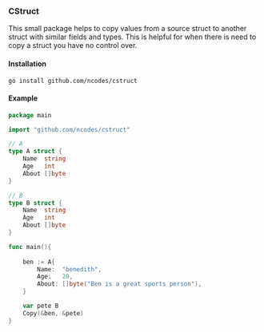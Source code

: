 ### CStruct 

This small package helps to copy values from a source struct to another struct with similar fields
and types. This is helpful for when there is need to copy a struct you have no control over. 

#### Installation
```
go install github.com/ncodes/cstruct
```

#### Example

```go
package main

import "github.com/ncodes/cstruct"

// A
type A struct {
	Name  string
	Age   int
	About []byte
}

// B
type B struct {
	Name  string
	Age   int
	About []byte
}

func main(){ 
    
    ben := A{
		Name:  "benedith",
		Age:   20,
		About: []byte("Ben is a great sports person"),
	}

    var pete B
    Copy(&ben, &pete)
}
```

